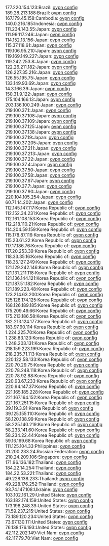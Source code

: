 177.220.154.123:Brazil: [ovpn config](vpn/177_220_154_123.ovpn)  
189.28.213.188:Brazil: [ovpn config](vpn/189_28_213_188.ovpn)  
167.179.45.158:Cambodia: [ovpn config](vpn/167_179_45_158.ovpn)  
140.0.216.185:Indonesia: [ovpn config](vpn/140_0_216_185.ovpn)  
111.234.143.55:Japan: [ovpn config](vpn/111_234_143_55.ovpn)  
111.99.117.246:Japan: [ovpn config](vpn/111_99_117_246.ovpn)  
114.152.13.156:Japan: [ovpn config](vpn/114_152_13_156.ovpn)  
115.37.118.61:Japan: [ovpn config](vpn/115_37_118_61.ovpn)  
119.106.95.210:Japan: [ovpn config](vpn/119_106_95_210.ovpn)  
119.169.149.227:Japan: [ovpn config](vpn/119_169_149_227.ovpn)  
119.242.253.8:Japan: [ovpn config](vpn/119_242_253_8.ovpn)  
122.26.211.182:Japan: [ovpn config](vpn/122_26_211_182.ovpn)  
126.227.35.216:Japan: [ovpn config](vpn/126_227_35_216.ovpn)  
126.55.195.75:Japan: [ovpn config](vpn/126_55_195_75.ovpn)  
133.149.93.69:Japan: [ovpn config](vpn/133_149_93_69.ovpn)  
14.3.166.39:Japan: [ovpn config](vpn/14_3_166_39.ovpn)  
150.31.9.122:Japan: [ovpn config](vpn/150_31_9_122.ovpn)  
175.104.166.13:Japan: [ovpn config](vpn/175_104_166_13.ovpn)  
203.136.100.249:Japan: [ovpn config](vpn/203_136_100_249.ovpn)  
219.100.37.1:Japan: [ovpn config](vpn/219_100_37_1.ovpn)  
219.100.37.108:Japan: [ovpn config](vpn/219_100_37_108.ovpn)  
219.100.37.109:Japan: [ovpn config](vpn/219_100_37_109.ovpn)  
219.100.37.125:Japan: [ovpn config](vpn/219_100_37_125.ovpn)  
219.100.37.138:Japan: [ovpn config](vpn/219_100_37_138.ovpn)  
219.100.37.19:Japan: [ovpn config](vpn/219_100_37_19.ovpn)  
219.100.37.205:Japan: [ovpn config](vpn/219_100_37_205.ovpn)  
219.100.37.211:Japan: [ovpn config](vpn/219_100_37_211.ovpn)  
219.100.37.213:Japan: [ovpn config](vpn/219_100_37_213.ovpn)  
219.100.37.22:Japan: [ovpn config](vpn/219_100_37_22.ovpn)  
219.100.37.4:Japan: [ovpn config](vpn/219_100_37_4.ovpn)  
219.100.37.50:Japan: [ovpn config](vpn/219_100_37_50.ovpn)  
219.100.37.58:Japan: [ovpn config](vpn/219_100_37_58.ovpn)  
219.100.37.67:Japan: [ovpn config](vpn/219_100_37_67.ovpn)  
219.100.37.7:Japan: [ovpn config](vpn/219_100_37_7.ovpn)  
219.100.37.90:Japan: [ovpn config](vpn/219_100_37_90.ovpn)  
220.104.105.254:Japan: [ovpn config](vpn/220_104_105_254.ovpn)  
60.71.14.202:Japan: [ovpn config](vpn/60_71_14_202.ovpn)  
112.145.147.117:Korea Republic of: [ovpn config](vpn/112_145_147_117.ovpn)  
112.152.34.231:Korea Republic of: [ovpn config](vpn/112_152_34_231.ovpn)  
112.161.108.153:Korea Republic of: [ovpn config](vpn/112_161_108_153.ovpn)  
112.218.110.21:Korea Republic of: [ovpn config](vpn/112_218_110_21.ovpn)  
114.204.59.159:Korea Republic of: [ovpn config](vpn/114_204_59_159.ovpn)  
115.178.87.116:Korea Republic of: [ovpn config](vpn/115_178_87_116.ovpn)  
115.23.61.22:Korea Republic of: [ovpn config](vpn/115_23_61_22.ovpn)  
117.17.186.76:Korea Republic of: [ovpn config](vpn/117_17_186_76.ovpn)  
117.20.253.39:Korea Republic of: [ovpn config](vpn/117_20_253_39.ovpn)  
118.33.35.16:Korea Republic of: [ovpn config](vpn/118_33_35_16.ovpn)  
118.35.127.249:Korea Republic of: [ovpn config](vpn/118_35_127_249.ovpn)  
121.129.242.146:Korea Republic of: [ovpn config](vpn/121_129_242_146.ovpn)  
121.131.211.118:Korea Republic of: [ovpn config](vpn/121_131_211_118.ovpn)  
121.136.144.121:Korea Republic of: [ovpn config](vpn/121_136_144_121.ovpn)  
121.187.51.182:Korea Republic of: [ovpn config](vpn/121_187_51_182.ovpn)  
121.189.223.48:Korea Republic of: [ovpn config](vpn/121_189_223_48.ovpn)  
123.214.63.200:Korea Republic of: [ovpn config](vpn/123_214_63_200.ovpn)  
125.128.174.125:Korea Republic of: [ovpn config](vpn/125_128_174_125.ovpn)  
168.126.189.185:Korea Republic of: [ovpn config](vpn/168_126_189_185.ovpn)  
175.209.49.66:Korea Republic of: [ovpn config](vpn/175_209_49_66.ovpn)  
175.213.186.58:Korea Republic of: [ovpn config](vpn/175_213_186_58.ovpn)  
182.213.124.177:Korea Republic of: [ovpn config](vpn/182_213_124_177.ovpn)  
183.97.90.114:Korea Republic of: [ovpn config](vpn/183_97_90_114.ovpn)  
1.224.225.70:Korea Republic of: [ovpn config](vpn/1_224_225_70.ovpn)  
1.238.83.123:Korea Republic of: [ovpn config](vpn/1_238_83_123.ovpn)  
1.248.203.131:Korea Republic of: [ovpn config](vpn/1_248_203_131.ovpn)  
218.159.223.199:Korea Republic of: [ovpn config](vpn/218_159_223_199.ovpn)  
218.235.71.113:Korea Republic of: [ovpn config](vpn/218_235_71_113.ovpn)  
220.122.58.133:Korea Republic of: [ovpn config](vpn/220_122_58_133.ovpn)  
220.70.29.75:Korea Republic of: [ovpn config](vpn/220_70_29_75.ovpn)  
220.78.248.118:Korea Republic of: [ovpn config](vpn/220_78_248_118.ovpn)  
220.78.92.88:Korea Republic of: [ovpn config](vpn/220_78_92_88.ovpn)  
220.93.67.233:Korea Republic of: [ovpn config](vpn/220_93_67_233.ovpn)  
220.94.147.37:Korea Republic of: [ovpn config](vpn/220_94_147_37.ovpn)  
221.165.185.228:Korea Republic of: [ovpn config](vpn/221_165_185_228.ovpn)  
221.167.164.152:Korea Republic of: [ovpn config](vpn/221_167_164_152.ovpn)  
221.167.251.15:Korea Republic of: [ovpn config](vpn/221_167_251_15.ovpn)  
39.119.3.91:Korea Republic of: [ovpn config](vpn/39_119_3_91.ovpn)  
39.125.155.110:Korea Republic of: [ovpn config](vpn/39_125_155_110.ovpn)  
58.120.138.99:Korea Republic of: [ovpn config](vpn/58_120_138_99.ovpn)  
58.225.140.219:Korea Republic of: [ovpn config](vpn/58_225_140_219.ovpn)  
58.233.141.60:Korea Republic of: [ovpn config](vpn/58_233_141_60.ovpn)  
58.234.22.44:Korea Republic of: [ovpn config](vpn/58_234_22_44.ovpn)  
59.16.169.68:Korea Republic of: [ovpn config](vpn/59_16_169_68.ovpn)  
111.125.104.33:Philippines: [ovpn config](vpn/111_125_104_33.ovpn)  
31.200.233.24:Russian Federation: [ovpn config](vpn/31_200_233_24.ovpn)  
210.24.209.106:Singapore: [ovpn config](vpn/210_24_209_106.ovpn)  
171.96.136.182:Thailand: [ovpn config](vpn/171_96_136_182.ovpn)  
184.22.14.254:Thailand: [ovpn config](vpn/184_22_14_254.ovpn)  
184.22.53.221:Thailand: [ovpn config](vpn/184_22_53_221.ovpn)  
49.228.138.233:Thailand: [ovpn config](vpn/49_228_138_233.ovpn)  
49.228.176.252:Thailand: [ovpn config](vpn/49_228_176_252.ovpn)  
93.74.147.108:Ukraine: [ovpn config](vpn/93_74_147_108.ovpn)  
103.102.161.29:United States: [ovpn config](vpn/103_102_161_29.ovpn)  
163.182.174.159:United States: [ovpn config](vpn/163_182_174_159.ovpn)  
173.198.248.39:United States: [ovpn config](vpn/173_198_248_39.ovpn)  
71.59.237.215:United States: [ovpn config](vpn/71_59_237_215.ovpn)  
73.189.120.234:United States: [ovpn config](vpn/73_189_120_234.ovpn)  
73.97.130.111:United States: [ovpn config](vpn/73_97_130_111.ovpn)  
76.138.176.193:United States: [ovpn config](vpn/76_138_176_193.ovpn)  
42.112.202.149:Viet Nam: [ovpn config](vpn/42_112_202_149.ovpn)  
42.117.79.70:Viet Nam: [ovpn config](vpn/42_117_79_70.ovpn)  
